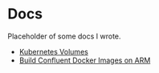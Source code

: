 # Docs

Placeholder of some docs I wrote.

- [Kubernetes Volumes](./kubernetes/volumes/README.md)
- [Build Confluent Docker Images on ARM](./docker/images/confluent_arm/README.md)

